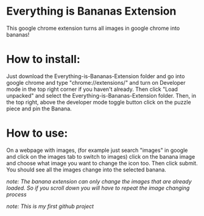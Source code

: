 # Everything is Bananas Extension
 This google chrome extension turns all images in google chrome into bananas!

# How to install:
 Just download the Everything-is-Bananas-Extension folder and go into google chrome and type "chrome://extensions/" and turn on Developer mode in the top right corner if you haven't already. Then click "Load unpacked" and select the Everything-is-Bananas-Extension folder. Then, in the top right, above the developer mode toggle button click on the puzzle piece and pin the Banana.

# How to use:
 On a webpage with images, (for example just search "images" in google and click on the images tab to switch to images) click on the banana image and choose what image you want to change the icon too. Then click submit. You should see all the images change into the selected banana.

*note: The banana extension can only change the images that are already loaded. So if you scroll down you will have to repeat the image changing process*

*note: This is my first github project*

